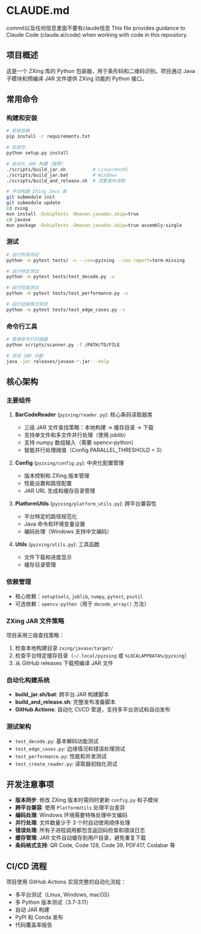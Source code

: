 # CLAUDE.md
commit以及任何信息里面不要有claude信息
This file provides guidance to Claude Code (claude.ai/code) when working with code in this repository.

## 项目概述

这是一个 ZXing 库的 Python 包装器，用于条形码和二维码识别。项目通过 Java 子模块和预编译 JAR 文件提供 ZXing 功能的 Python 接口。

## 常用命令

### 构建和安装
```bash
# 安装依赖
pip install -r requirements.txt

# 安装包
python setup.py install

# 自动化 JAR 构建（推荐）
./scripts/build_jar.sh          # Linux/macOS
./scripts/build_jar.bat         # Windows
./scripts/build_and_release.sh  # 完整发布流程

# 手动构建 ZXing Java 库
git submodule init
git submodule update
cd zxing
mvn install -DskipTests -Dmaven.javadoc.skip=true
cd javase
mvn package -DskipTests -Dmaven.javadoc.skip=true assembly:single
```

### 测试
```bash
# 运行所有测试
python -m pytest tests/ -v --cov=pyzxing --cov-report=term-missing

# 运行特定测试
python -m pytest tests/test_decode.py -v

# 运行性能测试
python -m pytest tests/test_performance.py -v

# 运行边缘情况测试
python -m pytest tests/test_edge_cases.py -v
```

### 命令行工具
```bash
# 使用命令行扫描器
python scripts/scanner.py -f /PATH/TO/FILE

# 测试 JAR 功能
java -jar releases/javase-*.jar --help
```

## 核心架构

### 主要组件
1. **BarCodeReader** (`pyzxing/reader.py`): 核心条码读取器类
   - 三级 JAR 文件查找策略：本地构建 → 缓存目录 → 下载
   - 支持单文件和多文件并行处理（使用 joblib）
   - 支持 numpy 数组输入（需要 opencv-python）
   - 智能并行处理阈值（Config.PARALLEL_THRESHOLD = 3）

2. **Config** (`pyzxing/config.py`): 中央化配置管理
   - 版本控制和 ZXing 版本管理
   - 性能设置和路径配置
   - JAR URL 生成和缓存目录管理

3. **PlatformUtils** (`pyzxing/platform_utils.py`): 跨平台兼容性
   - 平台特定的路径规范化
   - Java 命令和环境变量设置
   - 编码处理（Windows 支持中文编码）

4. **Utils** (`pyzxing/utils.py`): 工具函数
   - 文件下载和进度显示
   - 缓存目录管理

### 依赖管理
- 核心依赖：`setuptools`, `joblib`, `numpy`, `pytest`, `psutil`
- 可选依赖：`opencv-python`（用于 `decode_array()` 方法）

### ZXing JAR 文件策略
项目采用三级查找策略：
1. 检查本地构建目录 `zxing/javase/target/`
2. 检查平台特定缓存目录（`~/.local/pyzxing` 或 `%LOCALAPPDATA%/pyzxing`）
3. 从 GitHub releases 下载预编译 JAR 文件

### 自动化构建系统
- **build_jar.sh/bat**: 跨平台 JAR 构建脚本
- **build_and_release.sh**: 完整发布准备脚本
- **GitHub Actions**: 自动化 CI/CD 管道，支持多平台测试和自动发布

### 测试架构
- `test_decode.py`: 基本解码功能测试
- `test_edge_cases.py`: 边缘情况和错误处理测试
- `test_performance.py`: 性能和并发测试
- `test_create_reader.py`: 读取器初始化测试

## 开发注意事项

- **版本同步**: 修改 ZXing 版本时需同时更新 `config.py` 和子模块
- **跨平台兼容**: 使用 `PlatformUtils` 处理平台差异
- **编码处理**: Windows 环境需要特殊处理中文编码
- **并行处理**: 文件数量少于 3 个时自动使用顺序处理
- **错误处理**: 所有子进程调用都包含返回码检查和错误日志
- **缓存管理**: JAR 文件自动缓存到用户目录，避免重复下载
- **条码格式支持**: QR Code, Code 128, Code 39, PDF417, Codabar 等

## CI/CD 流程

项目使用 GitHub Actions 实现完整的自动化流程：
- 多平台测试（Linux, Windows, macOS）
- 多 Python 版本测试（3.7-3.11）
- 自动 JAR 构建
- PyPI 和 Conda 发布
- 代码覆盖率报告